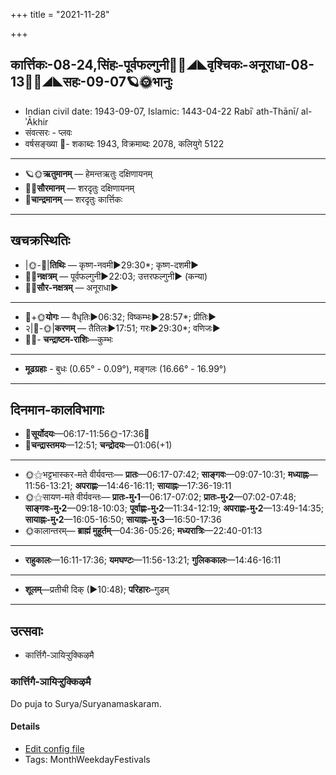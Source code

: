 +++
title = "2021-11-28"

+++
## कार्त्तिकः-08-24,सिंहः-पूर्वफल्गुनी🌛🌌◢◣वृश्चिकः-अनूराधा-08-13🌌🌞◢◣सहः-09-07🪐🌞भानुः
- Indian civil date: 1943-09-07, Islamic: 1443-04-22 Rabīʿ ath-Thānī/ al-ʾĀkhir
- संवत्सरः - प्लवः
- वर्षसङ्ख्या 🌛- शकाब्दः 1943, विक्रमाब्दः 2078, कलियुगे 5122
___________________
- 🪐🌞**ऋतुमानम्** — हेमन्तऋतुः दक्षिणायनम्
- 🌌🌞**सौरमानम्** — शरदृतुः दक्षिणायनम्
- 🌛**चान्द्रमानम्** — शरदृतुः कार्त्तिकः
___________________


## खचक्रस्थितिः
- |🌞-🌛|**तिथिः** — कृष्ण-नवमी►29:30*; कृष्ण-दशमी►  
- 🌌🌛**नक्षत्रम्** — पूर्वफल्गुनी►22:03; उत्तरफल्गुनी► (कन्या)  
- 🌌🌞**सौर-नक्षत्रम्** — अनूराधा►  
___________________
- 🌛+🌞**योगः** — वैधृतिः►06:32; विष्कम्भः►28:57*; प्रीतिः►  
- २|🌛-🌞|**करणम्** — तैतिलः►17:51; गरः►29:30*; वणिजः►  
- 🌌🌛- **चन्द्राष्टम-राशिः**—कुम्भः  
___________________
- **मूढग्रहाः** - बुधः (0.65° - 0.09°), मङ्गलः (16.66° - 16.99°)
___________________


## दिनमान-कालविभागाः
- 🌅**सूर्योदयः**—06:17-11:56🌞️-17:36🌇  
- 🌛**चन्द्रास्तमयः**—12:51; **चन्द्रोदयः**—01:06(+1)  
___________________
- 🌞⚝भट्टभास्कर-मते वीर्यवन्तः— **प्रातः**—06:17-07:42; **साङ्गवः**—09:07-10:31; **मध्याह्नः**—11:56-13:21; **अपराह्णः**—14:46-16:11; **सायाह्नः**—17:36-19:11  
- 🌞⚝सायण-मते वीर्यवन्तः— **प्रातः-मु॰1**—06:17-07:02; **प्रातः-मु॰2**—07:02-07:48; **साङ्गवः-मु॰2**—09:18-10:03; **पूर्वाह्णः-मु॰2**—11:34-12:19; **अपराह्णः-मु॰2**—13:49-14:35; **सायाह्नः-मु॰2**—16:05-16:50; **सायाह्नः-मु॰3**—16:50-17:36  
- 🌞कालान्तरम्— **ब्राह्मं मुहूर्तम्**—04:36-05:26; **मध्यरात्रिः**—22:40-01:13  
___________________
- **राहुकालः**—16:11-17:36; **यमघण्टः**—11:56-13:21; **गुलिककालः**—14:46-16:11  
___________________
- **शूलम्**—प्रतीची दिक् (►10:48); **परिहारः**–गुडम्  
___________________

## उत्सवाः
- कार्त्तिगै-ञायिऱ्ऱुक्किऴमै
### कार्त्तिगै-ञायिऱ्ऱुक्किऴमै

Do puja to Surya/Suryanamaskaram.

#### Details
- [Edit config file](https://github.com/jyotisham/adyatithi/tree/master/tamil/description_only/kArttigai~JAyir2r2ukkizhamai.toml)
- Tags: MonthWeekdayFestivals


